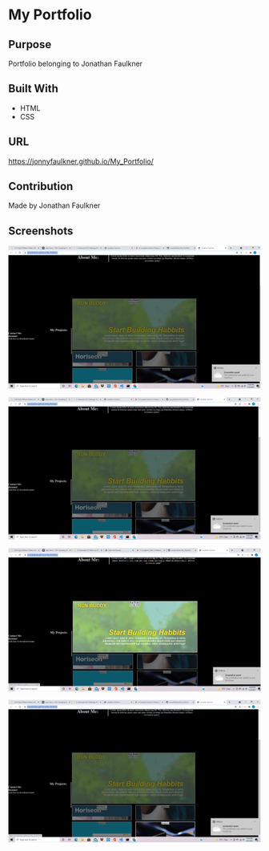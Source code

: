 # My Portfolio

## Purpose
Portfolio belonging to Jonathan Faulkner

## Built With
* HTML
* CSS

## URL
https://jonnyfaulkner.github.io/My_Portfolio/

## Contribution
Made by Jonathan Faulkner

## Screenshots
![alt text](https://github.com/Jonnyfaulkner/My_Portfolio/blob/main/assets/images/2021-05-23%20(4).png)

![alt text](https://github.com/Jonnyfaulkner/My_Portfolio/blob/main/assets/images/2021-05-23%20(5).png)

![alt text](https://github.com/Jonnyfaulkner/My_Portfolio/blob/main/assets/images/2021-05-23%20(6).png)

![alt text](https://github.com/Jonnyfaulkner/My_Portfolio/blob/main/assets/images/2021-05-23%20(7).png)

